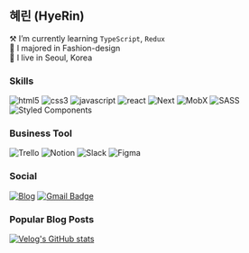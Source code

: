 ## 혜린 (HyeRin)
⚒️ I’m currently learning `TypeScript`, `Redux`<br />
👠 I majored in Fashion-design<br />
🏡 I live in Seoul, Korea

### Skills

![html5](https://img.shields.io/badge/html5-%23E34F26.svg?style=flat-square&logo=html5&logoColor=white)
![css3](https://img.shields.io/badge/css3-%231572B6.svg?style=flat-square&logo=css3&logoColor=white)
![javascript](https://img.shields.io/badge/JavaScript-%23323330.svg?style=flat-square&logo=javascript&logoColor=%23F7DF1E)
![react](https://img.shields.io/badge/React-20232A?style=flat-square&logo=react&logoColor=61DAFB)
![Next](https://img.shields.io/badge/Next.js-000000?style=flat-square&logo=nextdotjs&logoColor=white)
![MobX](https://img.shields.io/badge/MobX-FF9955.svg?style=flat-square&logo=MobX&logoColor=white)
![SASS](https://img.shields.io/badge/Sass-CC6699?style=flat-square&logo=sass&logoColor=white)
![Styled Components](https://img.shields.io/badge/styled--components-DB7093?style=flat-square&logo=styled-components&logoColor=white)

### Business Tool
![Trello](https://img.shields.io/badge/Trello-0052CC?style=flat-square&logo=trello&logoColor=white)
![Notion](https://img.shields.io/badge/Notion-000000?style=flat-square&logo=notion&logoColor=white)
![Slack](https://img.shields.io/badge/Slack-4A154B?style=flat-square&logo=slack&logoColor=white)
![Figma](https://img.shields.io/badge/Figma-F24E1E?style=flat-square&logo=figma&logoColor=white)


### Social
<a href="https://velog.io/@hye_rin">![Blog](https://img.shields.io/badge/Tech%20Blog-11B48A?style=flat-square&logo=Vimeo&logoColor=white&link=https://velog.io/@hye_rin)</a>
[![Gmail Badge](https://img.shields.io/badge/Gmail-EA4335?style=flat-square&logo=Gmail&logoColor=white)](mailto:candy980426@gmail.com) 
<br />

### Popular Blog Posts
[![Velog's GitHub stats](https://velog-readme-stats.vercel.app/api?name=hye_rin&slug=나만의-자기소개-웹페이지&color=dark)](https://velog.io/@hye_rin/%EB%82%98%EB%A7%8C%EC%9D%98-%EC%9E%90%EA%B8%B0%EC%86%8C%EA%B0%9C-%EC%9B%B9%ED%8E%98%EC%9D%B4%EC%A7%80)
